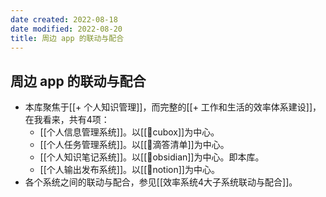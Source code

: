 ```yaml
---
date created: 2022-08-18
date modified: 2022-08-20
title: 周边 app 的联动与配合
---
```


## 周边 app 的联动与配合

- 本库聚焦于[[+ 个人知识管理]]，而完整的[[+ 工作和生活的效率体系建设]]，在我看来，共有4项：
    - [[个人信息管理系统]]。以[[🤖cubox]]为中心。
    - [[个人任务管理系统]]。以[[🤖滴答清单]]为中心。
    - [[个人知识笔记系统]]。以[[🤖obsidian]]为中心。即本库。
    - [[个人输出发布系统]]。以[[🤖notion]]为中心。
- 各个系统之间的联动与配合，参见[[效率系统4大子系统联动与配合]]。
